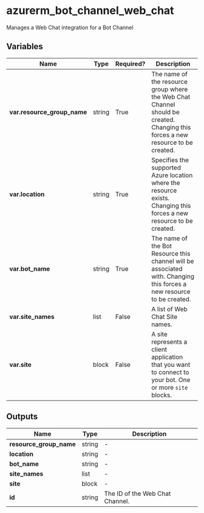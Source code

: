 # azurerm_bot_channel_web_chat

Manages a Web Chat integration for a Bot Channel

## Variables

| Name | Type | Required? |  Description |
| ---- | ---- | --------- |  ----------- |
| **var.resource_group_name** | string | True | The name of the resource group where the Web Chat Channel should be created. Changing this forces a new resource to be created. | 
| **var.location** | string | True | Specifies the supported Azure location where the resource exists. Changing this forces a new resource to be created. | 
| **var.bot_name** | string | True | The name of the Bot Resource this channel will be associated with. Changing this forces a new resource to be created. | 
| **var.site_names** | list | False | A list of Web Chat Site names. | 
| **var.site** | block | False | A site represents a client application that you want to connect to your bot. One or more `site` blocks. | 



## Outputs

| Name | Type | Description |
| ---- | ---- | --------- | 
| **resource_group_name** | string  | - | 
| **location** | string  | - | 
| **bot_name** | string  | - | 
| **site_names** | list  | - | 
| **site** | block  | - | 
| **id** | string  | The ID of the Web Chat Channel. | 